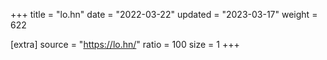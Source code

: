+++
title = "lo.hn"
date = "2022-03-22"
updated = "2023-03-17"
weight = 622

[extra]
source = "https://lo.hn/"
ratio = 100
size = 1
+++

